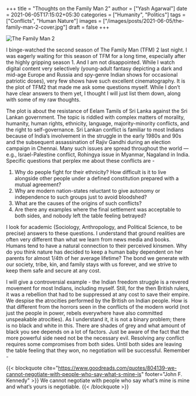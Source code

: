 +++
title = "Thoughts on the Family Man 2"
author = ["Yash Agarwal"]
date = 2021-06-05T17:15:02+05:30
categories = ["Humanity", "Politics"]
tags = ["Conflicts", "Human Nature"]
images = ["/images/posts/2021-06-05/the-family-man-2-cover.jpg"]
draft = false
+++

![The Family Man 2](/images/posts/2021-06-05/the-family-man-2-cover.jpg "The Family Man 2")

I binge-watched the second season of The Family Man (TFM) 2 last night.  I was eagerly waiting for this season of TFM for a long time, especially after the highly gripping season 1. And I am not disappointed. While I watch digital content very selectively (young-adult fantasy depicting a dark and mid-age Europe and Russia and spy-genre Indian shows for occasional patriotic doses), very few shows have such excellent cinematography. It is the plot of TFM2 that made me ask some questions myself. While I don’t have clear answers to them yet, I thought I will just list them down, along with some of my raw thoughts.

The plot is about the resistance of Eelam Tamils of Sri Lanka against the Sri Lankan government. The topic is riddled with complex matters of morality, humanity, human rights, ethnicity, language, majority-minority conflicts, and the right to self-governance. Sri Lankan conflict is familiar to most Indians because of India’s involvement in the struggle in the early 1980s and 90s and the subsequent assassination of Rajiv Gandhi during an election campaign in Chennai. Many such issues are spread throughout the world — e.g., Israel-Palestine conflict, Rohingya issue in Myanmar, Nagaland in India. Specific questions that perplex me about these conflicts are -

1. Why do people fight for their ethnicity? How difficult is it to live alongside other people under a defined constitution prepared with a mutual agreement?
2. Why are modern nation-states reluctant to give autonomy or independence to such groups just to avoid bloodshed?
3. What are the causes of the origins of such conflicts?
4. Are there any examples where the final settlement was acceptable to both sides, and nobody left the table feeling betrayed?

I look for academic (Sociology, Anthropology, and Political Science, to be precise) answers to these questions. I understand that ground realities are often very different than what we learn from news media and books. Humans tend to have a natural connection to their perceived kinsmen. Why do you think nature has decided to keep a human baby dependent on her parents for almost 1/4th of her average lifetime? The bond we generate with our society, tribe, kin, and family stays with us forever, and we strive to keep them safe and secure at any cost.

I will give a controversial example - the Indian freedom struggle is a revered movement for most Indians, including myself. Still, for the then British rulers, it was a rebellion that had to be suppressed at any cost to save their empire. We despise the atrocities performed by the British on Indian people. How is that different from the horrors seen in the conflicts of the modern world (not just the people in power, rebels everywhere have also committed unspeakable atrocities). As I understand it, it is not a binary problem; there is no black and white in this. There are shades of grey and what amount of black you see depends on a lot of factors. Just be aware of the fact that the more powerful side need not be the necessary evil. Resolving any conflict requires some compromises from both sides. Until both sides are leaving the table feeling that they won, no negotiation will be successful. Remember -

{{< blockquote cite="https://www.goodreads.com/quotes/804139-we-cannot-negotiate-with-people-who-say-what-s-mine-is" footer="John F. Kennedy" >}}
We cannot negotiate with people who say what’s mine is mine and what’s yours is negotiable.
{{< /blockquote >}}
